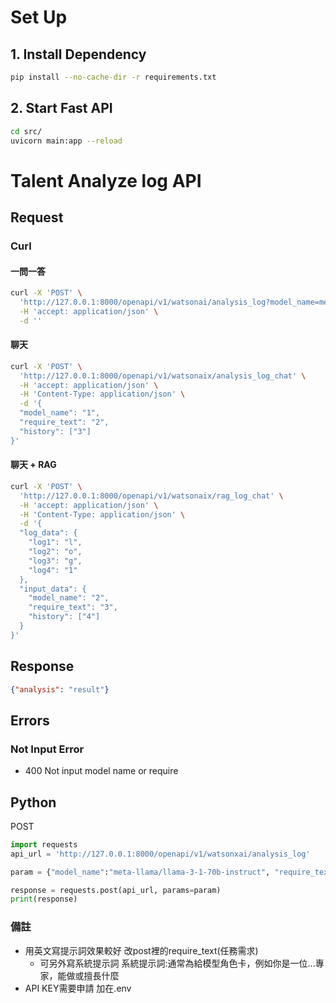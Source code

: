 # Set Up
## 1. Install Dependency
```bash
pip install --no-cache-dir -r requirements.txt
```

## 2. Start Fast API
```bash
cd src/
uvicorn main:app --reload
```

# Talent Analyze log API

## Request
### Curl
#### 一問一答
``` bash
curl -X 'POST' \
  'http://127.0.0.1:8000/openapi/v1/watsonai/analysis_log?model_name=meta-llama%2Fllama-3-1-70b-instruct&system_prompt=1&require_text=2' \
  -H 'accept: application/json' \
  -d ''
```

#### 聊天
``` bash
curl -X 'POST' \
  'http://127.0.0.1:8000/openapi/v1/watsonaix/analysis_log_chat' \
  -H 'accept: application/json' \
  -H 'Content-Type: application/json' \
  -d '{
  "model_name": "1",
  "require_text": "2",
  "history": ["3"]
}'
```

#### 聊天 + RAG
```bash
curl -X 'POST' \
  'http://127.0.0.1:8000/openapi/v1/watsonaix/rag_log_chat' \
  -H 'accept: application/json' \
  -H 'Content-Type: application/json' \
  -d '{
  "log_data": {
    "log1": "l",
    "log2": "o",
    "log3": "g",
    "log4": "1"
  },
  "input_data": {
    "model_name": "2",
    "require_text": "3",
    "history": ["4"]
  }
}'
```

## Response

```json
{"analysis": "result"}
```

## Errors
### Not Input Error
- 400 Not input model name or require

## Python
POST
```python
import requests
api_url = 'http://127.0.0.1:8000/openapi/v1/watsonxai/analysis_log'

param = {"model_name":"meta-llama/llama-3-1-70b-instruct", "require_text": require_text}

response = requests.post(api_url, params=param)
print(response)
```

### 備註
- 用英文寫提示詞效果較好 改post裡的require_text(任務需求)
  - 可另外寫系統提示詞 系統提示詞:通常為給模型角色卡，例如你是一位...專家，能做或擅長什麼
- API KEY需要申請 加在.env